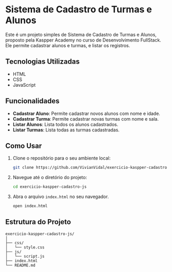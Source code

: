 # Sistema de Cadastro de Turmas e Alunos

Este é um projeto simples de Sistema de Cadastro de Turmas e Alunos, proposto pela Kaspper Academy no curso de Desenvolvimento FullStack. 
Ele permite cadastrar alunos e turmas, e listar os registros.

## Tecnologias Utilizadas

- HTML
- CSS
- JavaScript

## Funcionalidades

- **Cadastrar Aluno**: Permite cadastrar novos alunos com nome e idade.
- **Cadastrar Turma**: Permite cadastrar novas turmas com nome e sala.
- **Listar Alunos**: Lista todos os alunos cadastrados.
- **Listar Turmas**: Lista todas as turmas cadastradas.

## Como Usar

1. Clone o repositório para o seu ambiente local:

    ```bash
    git clone https://github.com/VivianVidal/exercicio-kaspper-cadastro-js.git
    ```

2. Navegue até o diretório do projeto:

    ```bash
    cd exercicio-kaspper-cadastro-js
    ```

3. Abra o arquivo `index.html` no seu navegador.

    ```bash
    open index.html
    ```

## Estrutura do Projeto

```plaintext
exercicio-kaspper-cadastro-js/
│
├── css/
│   └── style.css
├── js/
│   └── script.js
├── index.html
└── README.md
